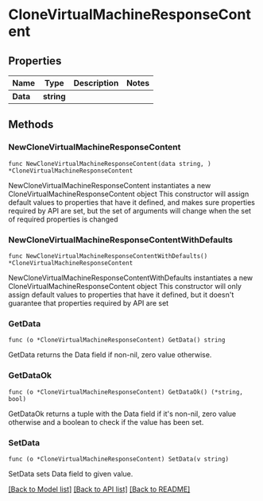 # CloneVirtualMachineResponseContent

## Properties

Name | Type | Description | Notes
------------ | ------------- | ------------- | -------------
**Data** | **string** |  | 

## Methods

### NewCloneVirtualMachineResponseContent

`func NewCloneVirtualMachineResponseContent(data string, ) *CloneVirtualMachineResponseContent`

NewCloneVirtualMachineResponseContent instantiates a new CloneVirtualMachineResponseContent object
This constructor will assign default values to properties that have it defined,
and makes sure properties required by API are set, but the set of arguments
will change when the set of required properties is changed

### NewCloneVirtualMachineResponseContentWithDefaults

`func NewCloneVirtualMachineResponseContentWithDefaults() *CloneVirtualMachineResponseContent`

NewCloneVirtualMachineResponseContentWithDefaults instantiates a new CloneVirtualMachineResponseContent object
This constructor will only assign default values to properties that have it defined,
but it doesn't guarantee that properties required by API are set

### GetData

`func (o *CloneVirtualMachineResponseContent) GetData() string`

GetData returns the Data field if non-nil, zero value otherwise.

### GetDataOk

`func (o *CloneVirtualMachineResponseContent) GetDataOk() (*string, bool)`

GetDataOk returns a tuple with the Data field if it's non-nil, zero value otherwise
and a boolean to check if the value has been set.

### SetData

`func (o *CloneVirtualMachineResponseContent) SetData(v string)`

SetData sets Data field to given value.



[[Back to Model list]](../README.md#documentation-for-models) [[Back to API list]](../README.md#documentation-for-api-endpoints) [[Back to README]](../README.md)


